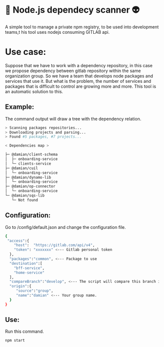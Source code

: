 # :robot: Node.js dependecy scanner :alien:
A simple tool to manage a private npm registry, to be used into development teams,t his tool uses nodejs consuming GITLAB api.

# Use case:
Suppose that we have to work with a dependency repository, in this case we propose dependency between gitlab repository within the same organization group. So we have a team that develops node packages and services that use it. But what is the problem, the number of services and packages that is difficult to control are growing more and more. This tool is an automatic solution to this.

## Example:
The command output will draw a tree with the dependency relation.

```sh
> Scanning packages repositories...
> Downloading projects and parsing...
> Found #5 packages, #7 projects...

< Dependencies map >

├─ @damian/client-schema
│  ├─ onboarding-service
│  └─ clients-service
├─ @damian/cuil
│  └─ onboarding-service
├─ @damian/dynamo-lib
│  └─ onboarding-service
├─ @damian/op-connector
│  └─ onboarding-service
└─ @damian/sqs-lib
   └─ Not found
```

## Configuration:
Go to /config/default.json and change the configuration file.

```sh
{
 "access":{
	"host":  "https://gitlab.com/api/v4",
	"token": "xxxxxxx" <--- Gitlab personal token
  },
  "packages":"common", <--- Package to use
  "destination":[
    "bff-service",
    "home-service"
  ],
  "compareBranch":"develop", <--- The script will compare this branch in each repository.
  "origin":{
     "source":"group",
     "name":"damian" <--- Your group name.
  }
}
```

## Use:
Run this command.

```sh
npm start
```
